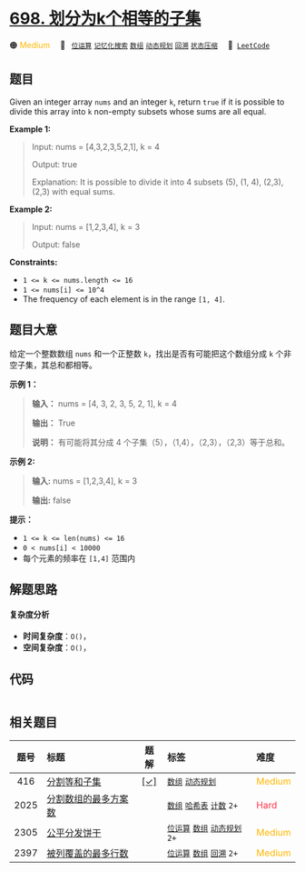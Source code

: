 # [698. 划分为k个相等的子集](https://leetcode.com/problems/partition-to-k-equal-sum-subsets)

🟠 <font color=#ffb800>Medium</font>&emsp; 🔖&ensp; [`位运算`](/tag/bit-manipulation.md) [`记忆化搜索`](/tag/memoization.md) [`数组`](/tag/array.md) [`动态规划`](/tag/dynamic-programming.md) [`回溯`](/tag/backtracking.md) [`状态压缩`](/tag/bitmask.md)&emsp; 🔗&ensp;[`LeetCode`](https://leetcode.com/problems/partition-to-k-equal-sum-subsets)

## 题目

Given an integer array `nums` and an integer `k`, return `true` if it is
possible to divide this array into `k` non-empty subsets whose sums are all
equal.



**Example 1:**

> Input: nums = [4,3,2,3,5,2,1], k = 4
> 
> Output: true
> 
> Explanation: It is possible to divide it into 4 subsets (5), (1, 4), (2,3), (2,3) with equal sums.

**Example 2:**

> Input: nums = [1,2,3,4], k = 3
> 
> Output: false

**Constraints:**

  * `1 <= k <= nums.length <= 16`
  * `1 <= nums[i] <= 10^4`
  * The frequency of each element is in the range `[1, 4]`.


## 题目大意

给定一个整数数组  `nums` 和一个正整数 `k`，找出是否有可能把这个数组分成 `k` 个非空子集，其总和都相等。



**示例 1：**

> 
> 
> 
> 
> 
> **输入：** nums = [4, 3, 2, 3, 5, 2, 1], k = 4
> 
> **输出：** True
> 
> **说明：** 有可能将其分成 4 个子集（5），（1,4），（2,3），（2,3）等于总和。

**示例 2:**

> 
> 
> 
> 
> 
> **输入:** nums = [1,2,3,4], k = 3
> 
> **输出:** false



**提示：**

  * `1 <= k <= len(nums) <= 16`
  * `0 < nums[i] < 10000`
  * 每个元素的频率在 `[1,4]` 范围内


## 解题思路

#### 复杂度分析

- **时间复杂度**：`O()`，
- **空间复杂度**：`O()`，

## 代码

```javascript

```

## 相关题目

<!-- prettier-ignore -->
| 题号 | 标题 | 题解 | 标签 | 难度 |
| :------: | :------ | :------: | :------ | :------ |
| 416 | [分割等和子集](https://leetcode.com/problems/partition-equal-subset-sum) | [[✓]](/problem/0416.md) |  [`数组`](/tag/array.md) [`动态规划`](/tag/dynamic-programming.md) | <font color=#ffb800>Medium</font> |
| 2025 | [分割数组的最多方案数](https://leetcode.com/problems/maximum-number-of-ways-to-partition-an-array) |  |  [`数组`](/tag/array.md) [`哈希表`](/tag/hash-table.md) [`计数`](/tag/counting.md) `2+` | <font color=#ff334b>Hard</font> |
| 2305 | [公平分发饼干](https://leetcode.com/problems/fair-distribution-of-cookies) |  |  [`位运算`](/tag/bit-manipulation.md) [`数组`](/tag/array.md) [`动态规划`](/tag/dynamic-programming.md) `2+` | <font color=#ffb800>Medium</font> |
| 2397 | [被列覆盖的最多行数](https://leetcode.com/problems/maximum-rows-covered-by-columns) |  |  [`位运算`](/tag/bit-manipulation.md) [`数组`](/tag/array.md) [`回溯`](/tag/backtracking.md) `2+` | <font color=#ffb800>Medium</font> |